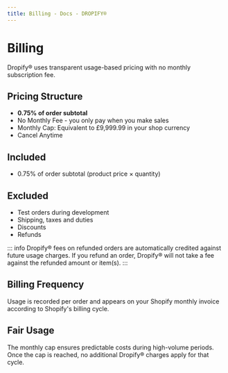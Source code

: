 ```yaml
---
title: Billing - Docs - DROPIFY®
---
```


# Billing

Dropify® uses transparent usage-based pricing with no monthly subscription fee.

## Pricing Structure

- **0.75% of order subtotal**
- No Monthly Fee - you only pay when you make sales
- Monthly Cap: Equivalent to £9,999.99 in your shop currency
- Cancel Anytime

## Included

- 0.75% of order subtotal (product price × quantity)

## Excluded

- Test orders during development
- Shipping, taxes and duties
- Discounts
- Refunds

::: info
Dropify® fees on refunded orders are automatically credited against future usage charges. If you refund an order, Dropify® will not take a fee against the refunded amount or item(s).
:::

## Billing Frequency

Usage is recorded per order and appears on your Shopify monthly invoice according to Shopify's billing cycle.

## Fair Usage

The monthly cap ensures predictable costs during high-volume periods. Once the cap is reached, no additional Dropify® charges apply for that cycle.
